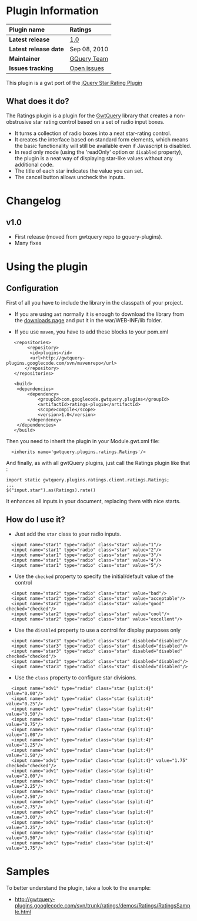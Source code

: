 

# Plugin Information #

| **Plugin name** |Ratings|
|:----------------|:------|
| **Latest release** |[1.0](http://code.google.com/p/gwtquery-plugins/downloads/detail?name=Ratings-plugin-1.0.jar)|
| **Latest release date** |Sep 08, 2010|
| **Maintainer** |[GQuery Team](http://code.google.com/p/gwtquery/people/list)|
| **Issues tracking** | [Open issues](http://code.google.com/p/gwtquery-plugins/issues/list?can=2&q=label%3ARatings)|

This plugin is a gwt port of the [jQuery Star Rating Plugin](http://www.fyneworks.com/jquery/star-rating/)

## What does it do? ##
The Ratings plugin is a plugin for the [GwtQuery](http://code.google.com/p/gwtquery/) library that creates a non-obstrusive star rating control based on a set of radio input boxes.

  * It turns a collection of radio boxes into a neat star-rating control.
  * It creates the interface based on standard form elements, which means the basic functionality will still be available even if Javascript is disabled.
  * In read only mode (using the 'readOnly' option or `disabled` property), the plugin is a neat way of displaying star-like values without any additional code.
  * The title of each star indicates the value you can set.
  * The cancel button allows uncheck the inputs.

# Changelog #
## v1.0 ##
  * First release (moved from gwtquery repo to gquery-plugins).
  * Many fixes

# Using the plugin #

## Configuration ##

First of all you have to include the library in the classpath of your project.
  * If you are using `ant` normally it is enough to download the library from the [downloads page](http://code.google.com/p/gwtquery-plugins/downloads/list) and put it in the war/WEB-INF/lib folder.

  * If you use `maven`, you have to add these blocks to your pom.xml
```
   <repositories>
        <repository>
         <id>plugins</id>
         <url>http://gwtquery-plugins.googlecode.com/svn/mavenrepo</url>
       </repository>
   </repositories>

   <build>
    <dependencies>
        <dependency>
            <groupId>com.googlecode.gwtquery.plugins</groupId>
            <artifactId>ratings-plugin</artifactId>
            <scope>compile</scope>
            <version>1.0</version>
        </dependency>
    </dependencies>
   </build>
```

Then you need to inherit the plugin in your Module.gwt.xml file:
```
  <inherits name='gwtquery.plugins.ratings.Ratings'/>
```

And finally, as with all gwtQuery plugins, just call the Ratings plugin like that :
```
import static gwtquery.plugins.ratings.client.ratings.Ratings;
...
$("input.star").as(Ratings).rate()
```

It enhances all inputs in your document, replacing them with nice starts.



## How do I use it? ##
  * Just add the `star` class to your radio inputs.
```
  <input name="star1" type="radio" class="star" value="1"/>
  <input name="star1" type="radio" class="star" value="2"/>
  <input name="star1" type="radio" class="star" value="3"/>
  <input name="star1" type="radio" class="star" value="4"/>
  <input name="star1" type="radio" class="star" value="5"/>
```
  * Use the `checked` property to specify the initial/default value of the control
```
  <input name="star2" type="radio" class="star" value="bad"/>
  <input name="star2" type="radio" class="star" value="acceptable"/>
  <input name="star2" type="radio" class="star" value="good" checked="checked"/>
  <input name="star2" type="radio" class="star" value="cool"/>
  <input name="star2" type="radio" class="star" value="excellent"/>
```
  * Use the `disabled` property to use a control for display purposes only
```
  <input name="star3" type="radio" class="star" disabled="disabled"/>
  <input name="star3" type="radio" class="star" disabled="disabled"/>
  <input name="star3" type="radio" class="star" disabled="disabled" checked="checked"/>
  <input name="star3" type="radio" class="star" disabled="disabled"/>
  <input name="star3" type="radio" class="star" disabled="disabled"/>
```
  * Use the `class` property to configure star divisions.
```
  <input name="adv1" type="radio" class="star {split:4}" value="0.00"/>
  <input name="adv1" type="radio" class="star {split:4}" value="0.25"/>
  <input name="adv1" type="radio" class="star {split:4}" value="0.50"/>
  <input name="adv1" type="radio" class="star {split:4}" value="0.75"/>
  <input name="adv1" type="radio" class="star {split:4}" value="1.00"/>
  <input name="adv1" type="radio" class="star {split:4}" value="1.25"/>
  <input name="adv1" type="radio" class="star {split:4}" value="1.50"/>
  <input name="adv1" type="radio" class="star {split:4}" value="1.75" checked="checked"/>
  <input name="adv1" type="radio" class="star {split:4}" value="2.00"/>
  <input name="adv1" type="radio" class="star {split:4}" value="2.25"/>
  <input name="adv1" type="radio" class="star {split:4}" value="2.50"/>
  <input name="adv1" type="radio" class="star {split:4}" value="2.75"/>
  <input name="adv1" type="radio" class="star {split:4}" value="3.00"/>
  <input name="adv1" type="radio" class="star {split:4}" value="3.25"/>
  <input name="adv1" type="radio" class="star {split:4}" value="3.50"/>
  <input name="adv1" type="radio" class="star {split:4}" value="3.75"/>
```

# Samples #

To better understand the plugin, take a look to the example:
  * http://gwtquery-plugins.googlecode.com/svn/trunk/ratings/demos/Ratings/RatingsSample.html